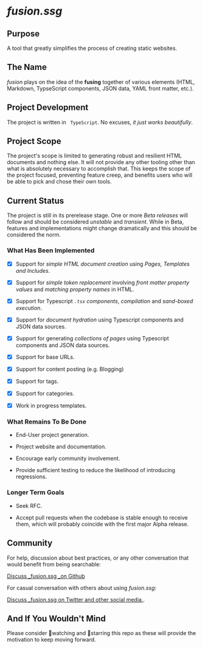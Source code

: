 <!-- <br> -->
<!-- <br> -->
<!-- <div align=center> -->
<!--     <img src="github/readmeheader.png" alt="README Header"> -->
<!-- </div> -->
<!-- <br> -->
<!-- <hr color="grey"> -->
<!-- <br> -->

# _fusion.ssg_

## Purpose

A tool that greatly simplifies the process of creating static websites.

## The Name

_fusion_ plays on the idea of the __fusing__ together of various elements (HTML, Markdown, TypseScript components, JSON data, YAML front matter, etc.).

## Project Development

The project is written in ` TypeScript`. No excuses, _it just works beautifully_.

## Project Scope
The project's scope is limited to generating robust and resilient HTML documents and nothing else. It will not provide any other tooling other than what is absolutely necessary to accomplish that. This keeps the scope of the project focused, preventing feature creep, and benefits users who will be able to pick and chose their own tools.

## Current Status

The project is still in its prerelease stage. One or more _Beta releases_ will follow and should be considered _unstable_ and _transient_. While in Beta, features and implementations might change dramatically and this should be considered the norm.

### What Has Been Implemented

- [X] Support for _simple HTML document creation_ using _Pages, Templates and Includes_.

- [X] Support for _simple token replacement_ involving _front matter property values_ and _matching property names_ in HTML.

- [X] Support for Typescript _`.tsx` components_, _compilation_ and _sand-boxed execution_.

- [X]  Support for _document hydration_ using Typescript components and JSON data sources.

- [X] Support for generating _collections of pages_ using Typescript components and JSON data sources.

- [X] Support for base URLs.

- [X]  Support for content posting (e.g. Blogging)

  - [X] Support for tags.

  - [X] Support for categories.

- [X] Work in progress templates.

### What Remains To Be Done

- End-User project generation.

- Project website and documentation.

- Encourage early community involvement.

- Provide sufficient testing to reduce the likelihood of introducing regressions.

### Longer Term Goals

- Seek RFC.

- Accept pull requests when the codebase is stable enough to receive them, which will probably coincide with the first major Alpha release.

## Community

For help, discussion about best practices, or any other conversation that would benefit from being searchable:

[Discuss _fusion.ssg _on Github](https://github.com/4awpawz/fusion.ssg/discussions)

For casual conversation with others about using _fusion.ssg_:

[Discuss _fusion.ssg on Twitter and other social media.](https://twitter.com).

## And If You Wouldn't Mind

Please consider 👀watching and 🌟starring this repo as these will provide the motivation to keep moving forward.
